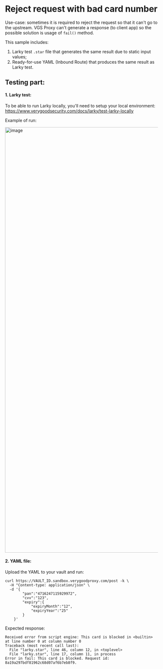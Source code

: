 # Reject request with bad card number

Use-case: sometimes it is required to reject the request so that it can't go to the upstream. VGS Proxy can't generate a response (to client app) so the possible solution is usage of `fail()` method.

This sample includes:
1. Larky test `.star` file that generates the same result due to static input values;
2. Ready-for-use YAML (Inbound Route) that produces the same result as Larky test.

## Testing part:

#### 1. Larky test:

To be able to run Larky locally, you'll need to setup your local environment:
https://www.verygoodsecurity.com/docs/larky/test-larky-locally

Example of run:

<img width="1399" alt="image" src="https://github.com/vgs-samples/code-examples/assets/78090218/29c6bea2-b965-4f6c-a789-7bb37659823d">

#### 2. YAML file:

Upload the YAML to your vault and run:
```
curl https://VAULT_ID.sandbox.verygoodproxy.com/post -k \
  -H "Content-type: application/json" \
  -d '{
        "pan":"4716247115929972",
        "cvv":"123",
        "expiry":{
            "expiryMonth":"12",
            "expiryYear":"25"
        }
    }'
```

Expected response:
```
Received error from script engine: This card is blocked in <builtin> at line number 0 at column number 0
Traceback (most recent call last):
  File "larky.star", line 46, column 12, in <toplevel>
  File "larky.star", line 17, column 11, in process
Error in fail: This card is blocked. Request id: 8a19a297bdf81962c68d07af6b7eb8f9.
```

